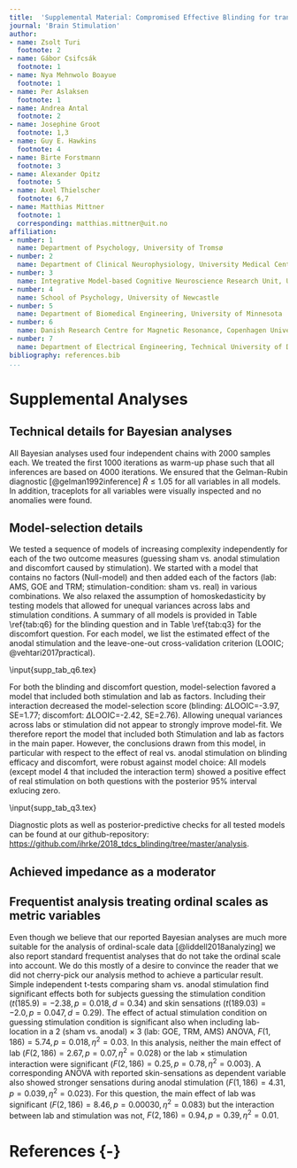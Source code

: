 ```yaml
---
title:  'Supplemental Material: Compromised Effective Blinding for transcranial direct current stimulation at 1 mA for 20 min in Young Healthy Individuals'
journal: 'Brain Stimulation'
author:
- name: Zsolt Turi
  footnote: 2
- name: Gábor Csifcsák
  footnote: 1
- name: Nya Mehnwolo Boayue
  footnote: 1
- name: Per Aslaksen
  footnote: 1
- name: Andrea Antal
  footnote: 2
- name: Josephine Groot
  footnote: 1,3
- name: Guy E. Hawkins
  footnote: 4 
- name: Birte Forstmann
  footnote: 3
- name: Alexander Opitz
  footnote: 5
- name: Axel Thielscher
  footnote: 6,7
- name: Matthias Mittner
  footnote: 1
  corresponding: matthias.mittner@uit.no
affiliation:
- number: 1
  name: Department of Psychology, University of Tromsø
- number: 2
  name: Department of Clinical Neurophysiology, University Medical Center Göttingen
- number: 3
  name: Integrative Model-based Cognitive Neuroscience Research Unit, University of Amsterdam
- number: 4
  name: School of Psychology, University of Newcastle
- number: 5
  name: Department of Biomedical Engineering, University of Minnesota
- number: 6
  name: Danish Research Centre for Magnetic Resonance, Copenhagen University Hospital Hvidovre
- number: 7
  name: Department of Electrical Engineering, Technical University of Denmark
bibliography: references.bib   
...
```


# Supplemental Analyses

## Technical details for Bayesian analyses

All Bayesian analyses used four independent chains with 2000 samples each. We treated the first 1000 iterations as warm-up phase such that all inferences are based on 4000 iterations. We ensured that the Gelman-Rubin diagnostic [@gelman1992inference] $\hat{R}\le 1.05$ for all variables in all models. In addition, traceplots for all variables were visually inspected and no anomalies were found.
 
## Model-selection details

We tested a sequence of models of increasing complexity independently for each of the two outcome measures (guessing sham vs. anodal stimulation and discomfort caused by stimulation).
We started with a model that contains no factors (Null-model) and then added each of the factors (lab: AMS, GOE and TRM; stimulation-condition: sham vs. real) in various combinations. We also relaxed the assumption of homoskedasticity by testing models that allowed for unequal variances across labs and stimulation conditions. A summary of all models  is provided in Table \ref{tab:q6} for the blinding question and  in Table \ref{tab:q3} for the discomfort question. For each model, we list the estimated effect of the anodal stimulation and the leave-one-out cross-validation criterion (LOOIC; @vehtari2017practical).

\input{supp_tab_q6.tex}
 
For both the blinding and discomfort question, model-selection favored a model that included both stimulation and lab as factors. Including their interaction decreased the model-selection score (blinding: $\Delta$LOOIC=-3.97, SE=1.77; discomfort: $\Delta$LOOIC=-2.42, SE=2.76). Allowing unequal variances across labs or stimulation did not appear to strongly improve model-fit. We therefore report the model that included both Stimulation and lab as factors in the main paper. However, the conclusions drawn from this model, in particular with respect to the effect of real vs. anodal stimulation on blinding efficacy and discomfort, were robust against model choice: All models (except model 4 that included the interaction term) showed a positive effect of real stimulation on both questions with the posterior 95% interval exlucing zero.

\input{supp_tab_q3.tex}
 
Diagnostic plots as well as posterior-predictive checks for all tested models can be found at our github-repository: <https://github.com/ihrke/2018_tdcs_blinding/tree/master/analysis>.

## Achieved impedance as a moderator



## Frequentist analysis treating ordinal scales as metric variables

Even though we believe that our reported Bayesian analyses are much more suitable for the analysis of ordinal-scale data [@liddell2018analyzing] we also report standard frequentist analyses that do not take the ordinal scale into account. We do this mostly of a desire to convince the reader that we did not cherry-pick our analysis method to achieve a particular result. Simple independent t-tests comparing sham vs. anodal stimulation find significant effects both for subjects guessing the stimulation condition ($t(185.9)=-2.38, p=0.018, d=0.34$) and skin sensations ($t(189.03)=-2.0, p=0.047, d=0.29$). The effect of actual stimulation condition on guessing stimulation condition is significant also when including lab-location in a 2 (sham vs. anodal) $\times$ 3 (lab: GOE, TRM, AMS) ANOVA, $F(1,186)=5.74, p=0.018, \eta^2=0.03$. In this analysis, neither the main effect of lab ($F(2,186)=2.67, p=0.07, \eta^2=0.028$) or the lab $\times$ stimulation interaction were significant ($F(2,186)=0.25, p=0.78, \eta^2=0.003$). A corresponding ANOVA with reported skin-sensations as dependent variable also showed stronger sensations during anodal stimulation ($F(1,186)=4.31, p=0.039, \eta^2=0.023$). For this question, the main effect of lab was significant ($F(2,186)=8.46, p=0.00030, \eta^2=0.083$) but the interaction between lab and stimulation was not, $F(2,186)=0.94, p=0.39, \eta^2=0.01$. 




# References {-}

<!-- -->


